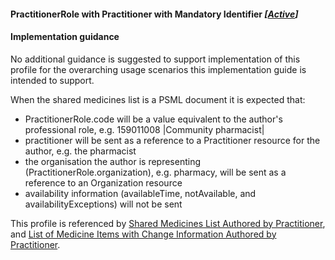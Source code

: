 #### PractitionerRole with Practitioner with Mandatory Identifier *[[Active](http://hl7.org/fhir/stu3/valueset-publication-status.html)]*

#### Implementation guidance

No additional guidance is suggested to support implementation of this profile for the overarching usage scenarios this implementation guide is intended to support.

When the shared medicines list is a PSML document it is expected that:

* PractitionerRole.code will be a value equivalent to the author's professional role, e.g. 159011008 \|Community pharmacist\|
* practitioner will be sent as a reference to a Practitioner resource for the author, e.g. the pharmacist
* the organisation the author is representing (PractitionerRole.organization), e.g. pharmacy, will be sent as a reference to an Organization resource
* availability information (availableTime, notAvailable, and availabilityExceptions) will not be sent

This profile is referenced by [Shared Medicines List Authored by Practitioner](StructureDefinition-composition-sml-prac-1.html),
and [List of Medicine Items with Change Information Authored by Practitioner](StructureDefinition-list-sml-pracchanges-1.html).
